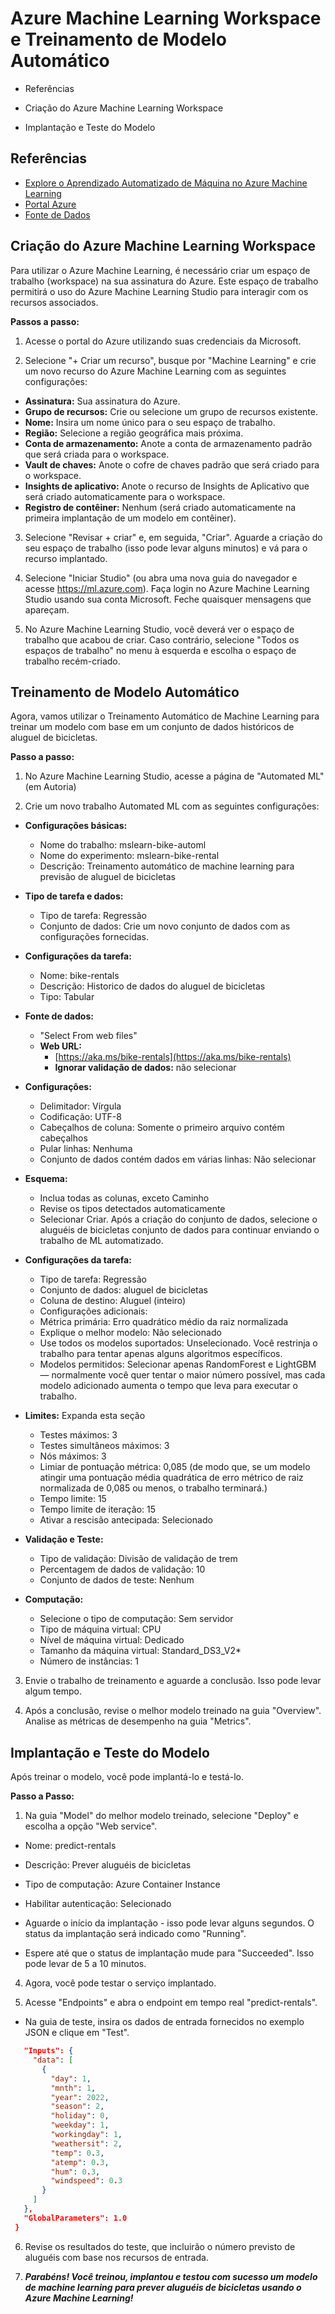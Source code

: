 
# Azure Machine Learning Workspace e Treinamento de Modelo Automático

- Referências

- Criação do Azure Machine Learning Workspace

- Implantação e Teste do Modelo
 


## Referências

 - [Explore o Aprendizado Automatizado de Máquina no Azure Machine Learning](https://microsoftlearning.github.io/mslearn-ai-fundamentals/Instructions/Labs/01-machine-learning.html)
 - [Portal Azure](https://portal.azure.com)
 - [Fonte de Dados](https://aka.ms/bike-rentals)
## Criação do Azure Machine Learning Workspace

Para utilizar o Azure Machine Learning, é necessário criar um espaço de trabalho (workspace) na sua assinatura do Azure. Este espaço de trabalho permitirá o uso do Azure Machine Learning Studio para interagir com os recursos associados.

**Passos a passo:**  

1. Acesse o portal do Azure utilizando suas credenciais da Microsoft.

2. Selecione "+ Criar um recurso", busque por "Machine Learning" e crie um novo recurso do Azure Machine Learning com as seguintes configurações:  

- **Assinatura:** Sua assinatura do Azure.
- **Grupo de recursos:** Crie ou selecione um grupo de recursos existente.
- **Nome:** Insira um nome único para o seu espaço de trabalho.
- **Região:** Selecione a região geográfica mais próxima.
- **Conta de armazenamento:** Anote a conta de armazenamento padrão que será criada para o workspace.
- **Vault de chaves:** Anote o cofre de chaves padrão que será criado para o workspace.
- **Insights de aplicativo:** Anote o recurso de Insights de Aplicativo que será criado automaticamente para o workspace.
- **Registro de contêiner:** Nenhum (será criado automaticamente na primeira implantação de um modelo em contêiner).
3. Selecione "Revisar + criar" e, em seguida, "Criar". Aguarde a criação do seu espaço de trabalho (isso pode levar alguns minutos) e vá para o recurso implantado.

4. Selecione "Iniciar Studio" (ou abra uma nova guia do navegador e acesse https://ml.azure.com). Faça login no Azure Machine Learning Studio usando sua conta Microsoft. Feche quaisquer mensagens que apareçam.

5. No Azure Machine Learning Studio, você deverá ver o espaço de trabalho que acabou de criar. Caso contrário, selecione "Todos os espaços de trabalho" no menu à esquerda e escolha o espaço de trabalho recém-criado.


## Treinamento de Modelo Automático

Agora, vamos utilizar o Treinamento Automático de Machine Learning para treinar um modelo com base em um conjunto de dados históricos de aluguel de bicicletas.

**Passo a passo:**  

1. No Azure Machine Learning Studio, acesse a página de "Automated ML" (em Autoria)

2. Crie um novo trabalho Automated ML com as seguintes configurações:  

- **Configurações básicas:**  

    - Nome do trabalho: mslearn-bike-automl
    - Nome do experimento: mslearn-bike-rental
    - Descrição: Treinamento automático de machine learning para previsão de aluguel de bicicletas

- **Tipo de tarefa e dados:**  
    - Tipo de tarefa: Regressão
    - Conjunto de dados: Crie um novo conjunto de dados com as configurações fornecidas.

- **Configurações da tarefa:**
    - Nome: bike-rentals
    - Descrição: Historico de dados do aluguel de bicicletas
    - Tipo: Tabular

- **Fonte de dados:**  

    - "Select From web files"
    - **Web URL:** 
        - [https://aka.ms/bike-rentals](https://aka.ms/bike-rentals)
        - **Ignorar validação de dados:** não selecionar

- **Configurações:**  
    - Delimitador: Vírgula
    - Codificação: UTF-8
    - Cabeçalhos de coluna: Somente o primeiro arquivo contém cabeçalhos
    - Pular linhas: Nenhuma
    - Conjunto de dados contém dados em várias linhas: Não selecionar
- **Esquema:**
    - Inclua todas as colunas, exceto Caminho
    - Revise os tipos detectados automaticamente
    - Selecionar Criar. Após a criação do conjunto de dados, selecione o aluguéis de bicicletas conjunto de dados para continuar enviando o trabalho de ML automatizado.

- **Configurações da tarefa:**

    - Tipo de tarefa: Regressão
    - Conjunto de dados: aluguel de bicicletas
    - Coluna de destino: Aluguel (inteiro)
    - Configurações adicionais:
    - Métrica primária: Erro quadrático médio da raiz normalizada
    - Explique o melhor modelo: Não selecionado
    - Use todos os modelos suportados: Unselecionado. Você restrinja o trabalho para tentar apenas alguns algoritmos específicos.
    - Modelos permitidos: Selecionar apenas RandomForest e LightGBM — normalmente você quer tentar o maior número possível, mas cada modelo adicionado aumenta o tempo que leva para executar o trabalho.

- **Limites:** Expanda esta seção
    - Testes máximos: 3
    - Testes simultâneos máximos: 3
    - Nós máximos: 3
    - Limiar de pontuação métrica: 0,085 (de modo que, se um modelo atingir uma pontuação média quadrática de erro métrico de raiz normalizada de 0,085 ou menos, o trabalho terminará.)
    - Tempo limite: 15
    - Tempo limite de iteração: 15
    - Ativar a rescisão antecipada: Selecionado

- **Validação e Teste:** 
    - Tipo de validação: Divisão de validação de trem
    - Percentagem de dados de validação: 10
    - Conjunto de dados de teste: Nenhum

- **Computação:**
    - Selecione o tipo de computação: Sem servidor
    - Tipo de máquina virtual: CPU
    - Nível de máquina virtual: Dedicado
    - Tamanho da máquina virtual: Standard_DS3_V2*
    - Número de instâncias: 1

3. Envie o trabalho de treinamento e aguarde a conclusão. Isso pode levar algum tempo.

4. Após a conclusão, revise o melhor modelo treinado na guia "Overview". Analise as métricas de desempenho na guia "Metrics".

## Implantação e Teste do Modelo

Após treinar o modelo, você pode implantá-lo e testá-lo.

**Passo a Passo:**  

1. Na guia "Model" do melhor modelo treinado, selecione "Deploy" e escolha a opção "Web service".

- Nome: predict-rentals
- Descrição: Prever aluguéis de bicicletas
- Tipo de computação: Azure Container Instance
- Habilitar autenticação: Selecionado
- Aguarde o início da implantação - isso pode levar alguns segundos. O status da implantação será indicado como "Running".

- Espere até que o status de implantação mude para "Succeeded". Isso pode levar de 5 a 10 minutos.

4. Agora, você pode testar o serviço implantado.

5. Acesse "Endpoints" e abra o endpoint em tempo real "predict-rentals".
- Na guia de teste, insira os dados de entrada fornecidos no exemplo JSON e clique em "Test".
~~~JSON   {
   "Inputs": { 
     "data": [
       {
         "day": 1,
         "mnth": 1,   
         "year": 2022,
         "season": 2,
         "holiday": 0,
         "weekday": 1,
         "workingday": 1,
         "weathersit": 2, 
         "temp": 0.3, 
         "atemp": 0.3,
         "hum": 0.3,
         "windspeed": 0.3 
       }
     ]    
   },   
   "GlobalParameters": 1.0
 }
~~~
6. Revise os resultados do teste, que incluirão o número previsto de aluguéis com base nos recursos de entrada.

7. **_Parabéns! Você treinou, implantou e testou com sucesso um modelo de machine learning para prever aluguéis de bicicletas usando o Azure Machine Learning!_**
